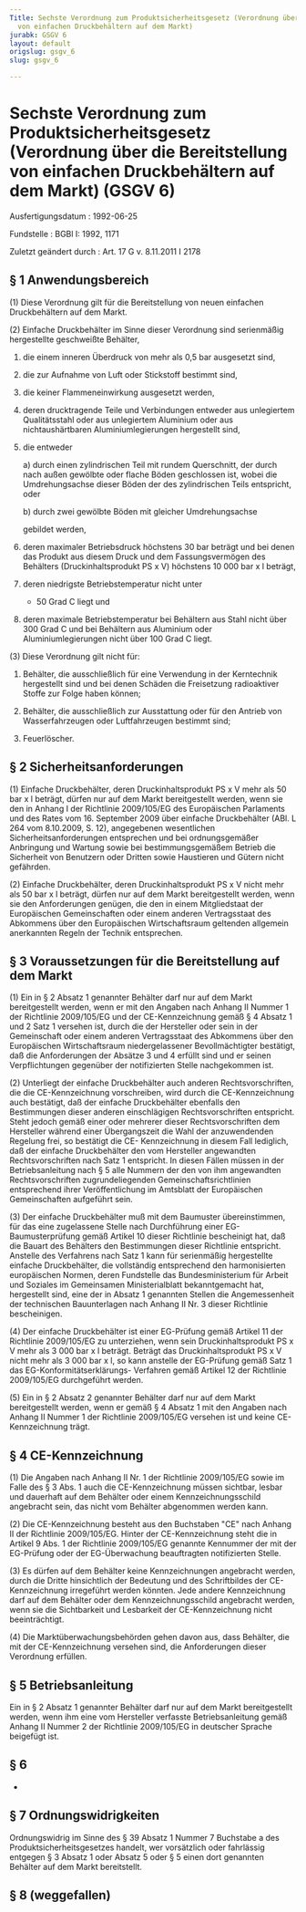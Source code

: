```yaml
---
Title: Sechste Verordnung zum Produktsicherheitsgesetz (Verordnung über die Bereitstellung
  von einfachen Druckbehältern auf dem Markt)
jurabk: GSGV 6
layout: default
origslug: gsgv_6
slug: gsgv_6

---
```


# Sechste Verordnung zum Produktsicherheitsgesetz (Verordnung über die Bereitstellung von einfachen Druckbehältern auf dem Markt) (GSGV 6)

Ausfertigungsdatum
:   1992-06-25

Fundstelle
:   BGBl I: 1992, 1171

Zuletzt geändert durch
:   Art. 17 G v. 8.11.2011 I 2178

## § 1 Anwendungsbereich

(1) Diese Verordnung gilt für die Bereitstellung von neuen einfachen
Druckbehältern auf dem Markt.

(2) Einfache Druckbehälter im Sinne dieser Verordnung sind serienmäßig
hergestellte geschweißte Behälter,

1.  die einem inneren Überdruck von mehr als 0,5 bar ausgesetzt sind,


2.  die zur Aufnahme von Luft oder Stickstoff bestimmt sind,


3.  die keiner Flammeneinwirkung ausgesetzt werden,


4.  deren drucktragende Teile und Verbindungen entweder aus unlegiertem
    Qualitätsstahl oder aus unlegiertem Aluminium oder aus
    nichtaushärtbaren Aluminiumlegierungen hergestellt sind,


5.  die entweder

    a)  durch einen zylindrischen Teil mit rundem Querschnitt, der durch nach
        außen gewölbte oder flache Böden geschlossen ist, wobei die
        Umdrehungsachse dieser Böden der des zylindrischen Teils entspricht,
        oder


    b)  durch zwei gewölbte Böden mit gleicher Umdrehungsachse




    gebildet werden,


6.  deren maximaler Betriebsdruck höchstens 30 bar beträgt und bei denen
    das Produkt aus diesem Druck und dem Fassungsvermögen des Behälters
    (Druckinhaltsprodukt PS x V) höchstens 10 000 bar x l beträgt,


7.  deren niedrigste Betriebstemperatur nicht unter
    - 50 Grad C liegt und


8.  deren maximale Betriebstemperatur bei Behältern aus Stahl nicht über
    300 Grad C und bei Behältern aus Aluminium oder Aluminiumlegierungen
    nicht über
    100 Grad C liegt.




(3) Diese Verordnung gilt nicht für:

1.  Behälter, die ausschließlich für eine Verwendung in der Kerntechnik
    hergestellt sind und bei denen Schäden die Freisetzung radioaktiver
    Stoffe zur Folge haben können;


2.  Behälter, die ausschließlich zur Ausstattung oder für den Antrieb von
    Wasserfahrzeugen oder Luftfahrzeugen bestimmt sind;


3.  Feuerlöscher.

## § 2 Sicherheitsanforderungen

(1) Einfache Druckbehälter, deren Druckinhaltsprodukt PS x V mehr als
50 bar x l beträgt, dürfen nur auf dem Markt bereitgestellt werden,
wenn sie den in Anhang I der Richtlinie 2009/105/EG des Europäischen
Parlaments und des Rates vom 16. September 2009 über einfache
Druckbehälter (ABl. L 264 vom 8.10.2009, S. 12), angegebenen
wesentlichen Sicherheitsanforderungen entsprechen und bei
ordnungsgemäßer Anbringung und Wartung sowie bei bestimmungsgemäßem
Betrieb die Sicherheit von Benutzern oder Dritten sowie Haustieren und
Gütern nicht gefährden.

(2) Einfache Druckbehälter, deren Druckinhaltsprodukt PS x V nicht
mehr als 50 bar x l beträgt, dürfen nur auf dem Markt bereitgestellt
werden, wenn sie den Anforderungen genügen, die den in einem
Mitgliedstaat der Europäischen Gemeinschaften oder einem anderen
Vertragsstaat des Abkommens über den Europäischen Wirtschaftsraum
geltenden allgemein anerkannten Regeln der Technik entsprechen.

## § 3 Voraussetzungen für die Bereitstellung auf dem Markt

(1) Ein in § 2 Absatz 1 genannter Behälter darf nur auf dem Markt
bereitgestellt werden, wenn er mit den Angaben nach Anhang II Nummer 1
der Richtlinie 2009/105/EG und der CE-Kennzeichnung gemäß § 4 Absatz 1
und 2 Satz 1 versehen ist, durch die der Hersteller oder sein in der
Gemeinschaft oder einem anderen Vertragsstaat des Abkommens über den
Europäischen Wirtschaftsraum niedergelassener Bevollmächtigter
bestätigt, daß die Anforderungen der Absätze 3 und 4 erfüllt sind und
er seinen Verpflichtungen gegenüber der notifizierten Stelle
nachgekommen ist.

(2) Unterliegt der einfache Druckbehälter auch anderen
Rechtsvorschriften, die die CE-Kennzeichnung vorschreiben, wird durch
die CE-Kennzeichnung auch bestätigt, daß der einfache Druckbehälter
ebenfalls den Bestimmungen dieser anderen einschlägigen
Rechtsvorschriften entspricht. Steht jedoch gemäß einer oder mehrerer
dieser Rechtsvorschriften dem Hersteller während einer Übergangszeit
die Wahl der anzuwendenden Regelung frei, so bestätigt die CE-
Kennzeichnung in diesem Fall lediglich, daß der einfache Druckbehälter
den vom Hersteller angewandten Rechtsvorschriften nach Satz 1
entspricht. In diesen Fällen müssen in der Betriebsanleitung nach § 5
alle Nummern der den von ihm angewandten Rechtsvorschriften
zugrundeliegenden Gemeinschaftsrichtlinien entsprechend ihrer
Veröffentlichung im Amtsblatt der Europäischen Gemeinschaften
aufgeführt sein.

(3) Der einfache Druckbehälter muß mit dem Baumuster übereinstimmen,
für das eine zugelassene Stelle nach Durchführung einer EG-
Baumusterprüfung gemäß Artikel 10 dieser Richtlinie bescheinigt hat,
daß die Bauart des Behälters den Bestimmungen dieser Richtlinie
entspricht. Anstelle des Verfahrens nach Satz 1 kann für serienmäßig
hergestellte einfache Druckbehälter, die vollständig entsprechend den
harmonisierten europäischen Normen, deren Fundstelle das
Bundesministerium für Arbeit und Soziales im Gemeinsamen
Ministerialblatt bekanntgemacht hat, hergestellt sind, eine der in
Absatz 1 genannten Stellen die Angemessenheit der technischen
Bauunterlagen nach Anhang II Nr. 3 dieser Richtlinie bescheinigen.

(4) Der einfache Druckbehälter ist einer EG-Prüfung gemäß Artikel 11
der Richtlinie 2009/105/EG zu unterziehen, wenn sein
Druckinhaltsprodukt PS x V mehr als 3 000 bar x l beträgt. Beträgt das
Druckinhaltsprodukt PS x V nicht mehr als 3 000 bar x l, so kann
anstelle der EG-Prüfung gemäß Satz 1 das EG-Konformitätserklärungs-
Verfahren gemäß Artikel 12 der Richtlinie 2009/105/EG durchgeführt
werden.

(5) Ein in § 2 Absatz 2 genannter Behälter darf nur auf dem Markt
bereitgestellt werden, wenn er gemäß § 4 Absatz 1 mit den Angaben nach
Anhang II Nummer 1 der Richtlinie 2009/105/EG versehen ist und keine
CE-Kennzeichnung trägt.

## § 4 CE-Kennzeichnung

(1) Die Angaben nach Anhang II Nr. 1 der Richtlinie 2009/105/EG sowie
im Falle des § 3 Abs. 1 auch die CE-Kennzeichnung müssen sichtbar,
lesbar und dauerhaft auf dem Behälter oder einem Kennzeichnungsschild
angebracht sein, das nicht vom Behälter abgenommen werden kann.

(2) Die CE-Kennzeichnung besteht aus den Buchstaben "CE" nach Anhang
II der Richtlinie 2009/105/EG. Hinter der CE-Kennzeichnung steht die
in Artikel 9 Abs. 1 der Richtlinie 2009/105/EG genannte Kennummer der
mit der EG-Prüfung oder der EG-Überwachung beauftragten notifizierten
Stelle.

(3) Es dürfen auf dem Behälter keine Kennzeichnungen angebracht
werden, durch die Dritte hinsichtlich der Bedeutung und des
Schriftbildes der CE-Kennzeichnung irregeführt werden könnten. Jede
andere Kennzeichnung darf auf dem Behälter oder dem
Kennzeichnungsschild angebracht werden, wenn sie die Sichtbarkeit und
Lesbarkeit der CE-Kennzeichnung nicht beeinträchtigt.

(4) Die Marktüberwachungsbehörden gehen davon aus, dass Behälter, die
mit der CE-Kennzeichnung versehen sind, die Anforderungen dieser
Verordnung erfüllen.

## § 5 Betriebsanleitung

Ein in § 2 Absatz 1 genannter Behälter darf nur auf dem Markt
bereitgestellt werden, wenn ihm eine vom Hersteller verfasste
Betriebsanleitung gemäß Anhang II Nummer 2 der Richtlinie 2009/105/EG
in deutscher Sprache beigefügt ist.

## § 6

-

## § 7 Ordnungswidrigkeiten

Ordnungswidrig im Sinne des § 39 Absatz 1 Nummer 7 Buchstabe a des
Produktsicherheitsgesetzes handelt, wer vorsätzlich oder fahrlässig
entgegen § 3 Absatz 1 oder Absatz 5 oder § 5 einen dort genannten
Behälter auf dem Markt bereitstellt.

## § 8 (weggefallen)


